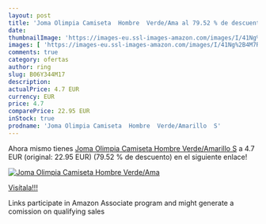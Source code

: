 ```yaml
---
layout: post
title: 'Joma Olimpia Camiseta  Hombre  Verde/Ama al 79.52 % de descuento'
date: 
thumbnailImage: 'https://images-eu.ssl-images-amazon.com/images/I/41Ng%2B4M7RTL._SL200_.jpg'
images: [ 'https://images-eu.ssl-images-amazon.com/images/I/41Ng%2B4M7RTL._SL200_.jpg' ]
comments: true
category: ofertas
author: ring
slug: B06Y344M17
description:
actualPrice: 4.7 EUR
currency: EUR
price: 4.7
comparePrice: 22.95 EUR
inStock: true
prodname: 'Joma Olimpia Camiseta  Hombre  Verde/Amarillo  S'
---
```


Ahora mismo tienes [Joma Olimpia Camiseta  Hombre  Verde/Amarillo  S](https://www.amazon.es/dp/B06Y344M17/?tag=tolees-21) a 4.7 EUR (original: 22.95 EUR) (79.52 %  de descuento) en el siguiente enlace!

[![Joma Olimpia Camiseta  Hombre  Verde/Ama](https://images-eu.ssl-images-amazon.com/images/I/41Ng%2B4M7RTL._SL200_.jpg)](https://www.amazon.es/dp/B06Y344M17/?tag=tolees-21)

[Visítala!!!](https://www.amazon.es/dp/B06Y344M17/?tag=tolees-21)

Links participate in Amazon Associate program and might generate a comission on qualifying sales
